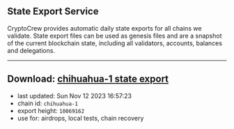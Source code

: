 ## State Export Service
CryptoCrew provides automatic daily state exports for all chains we validate. State export files can be used as genesis files and are a snapshot of the current blockchain state, including all validators, accounts, balances and delegations.

---
**Download: [chihuahua-1 state export](https://dl.ccvalidators.com/SERVICE/chihuahua/chihuahua-1_export_10069162.json)**
---

- last updated: Sun Nov 12 2023 16:57:23
- chain id: `chihuahua-1`
- export height: `10069162`
- use for: airdrops, local tests, chain recovery
